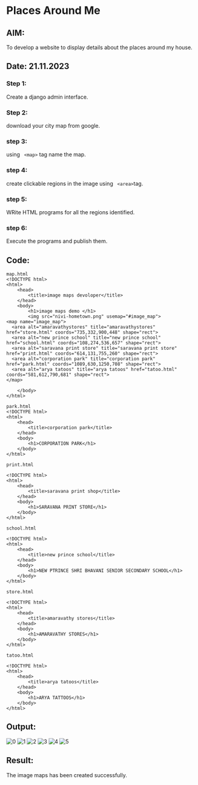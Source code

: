 # Places Around Me
## AIM:
To develop a website to display details about the places around my house.

## Date: 21.11.2023

### Step 1:
Create a django admin interface.
### Step 2:
download your city map from google.
### step 3:
using ``` <map>``` tag name the map.
### step 4:
create clickable regions in the image using ``` <area>```tag.
### step 5:
WRite HTML programs for all the regions identified.
### step 6:
Execute the programs and publish them.
## Code:
```
map.html
<!DOCTYPE html>
<html>
    <head>
        <title>image maps devoloper</title>
    </head>
    <body>
        <h1>image maps demo </h1>
        <img src="nivi-hometown.png" usemap="#image_map">
<map name="image_map">
  <area alt="amaravathystores" title="amaravathystores" href="store.html" coords="735,332,900,448" shape="rect">
  <area alt="new prince school" title="new prince school" href="school.html" coords="108,274,536,657" shape="rect">
  <area alt="saravana print store" title="saravana print store" href="print.html" coords="614,131,755,260" shape="rect">
  <area alt="corporation park" title="corporation park" href="park.html" coords="1089,630,1250,708" shape="rect">
  <area alt="arya tatoos" title="arya tatoos" href="tatoo.html" coords="581,612,790,681" shape="rect">
</map>

    </body>
</html>

park.html
<!DOCTYPE html>
<html>
    <head>
        <title>corporation park</title>
    </head>
    <body>
        <h1>CORPORATION PARK</h1>
    </body>
</html>

print.html

<!DOCTYPE html>
<html>
    <head>
        <title>saravana print shop</title>
    </head>
    <body>
        <h1>SARAVANA PRINT STORE</h1>
    </body>
</html>

school.html

<!DOCTYPE html>
<html>
    <head>
        <title>new prince school</title>
    </head>
    <body>
        <h1>NEW PTRINCE SHRI BHAVANI SENIOR SECONDARY SCHOOL</h1>
    </body>
</html>

store.html

<!DOCTYPE html>
<html>
    <head>
        <title>amaravathy stores</title>
    </head>
    <body>
        <h1>AMARAVATHY STORES</h1>
    </body>
</html>

tatoo.html

<!DOCTYPE html>
<html>
    <head>
        <title>arya tatoos</title>
    </head>
    <body>
        <h1>ARYA TATTOOS</h1>
    </body>
</html>

```

## Output:
![0](https://github.com/sreeniveditaa/places-around-me/assets/147473268/a8661960-8b47-4098-bbea-d72b92dd731d)
![1](https://github.com/sreeniveditaa/places-around-me/assets/147473268/b554f5b2-416a-4eb4-9b24-9d254e51ef81)
![2](https://github.com/sreeniveditaa/places-around-me/assets/147473268/02425a70-639b-4ea8-9342-31718a9f238a)
![3](https://github.com/sreeniveditaa/places-around-me/assets/147473268/fcbe5e8e-f2e6-4e5c-bf2e-b17581fbbe21)
![4](https://github.com/sreeniveditaa/places-around-me/assets/147473268/e4c4ec6a-4119-4840-a6a3-43fca6555f47)
![5](https://github.com/sreeniveditaa/places-around-me/assets/147473268/b2a788ad-9a0f-47e7-b38e-84d09d3e112e)


## Result:
The image maps has been created successfully.
